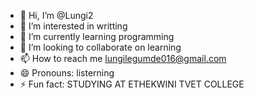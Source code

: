 - 👋 Hi, I’m @Lungi2
- 👀 I’m interested in writting
- 🌱 I’m currently learning programming 
- 💞️ I’m looking to collaborate on learning
- 📫 How to reach me lungilegumde016@gmail.com
- 😄 Pronouns: listerning 
- ⚡ Fun fact: STUDYING AT ETHEKWINI TVET COLLEGE 

<!---
Lungi2/Lungi2 is a ✨ special ✨ repository because its `README.md` (this file) appears on your GitHub profile.
You can click the Preview link to take a look at your changes.
--->
